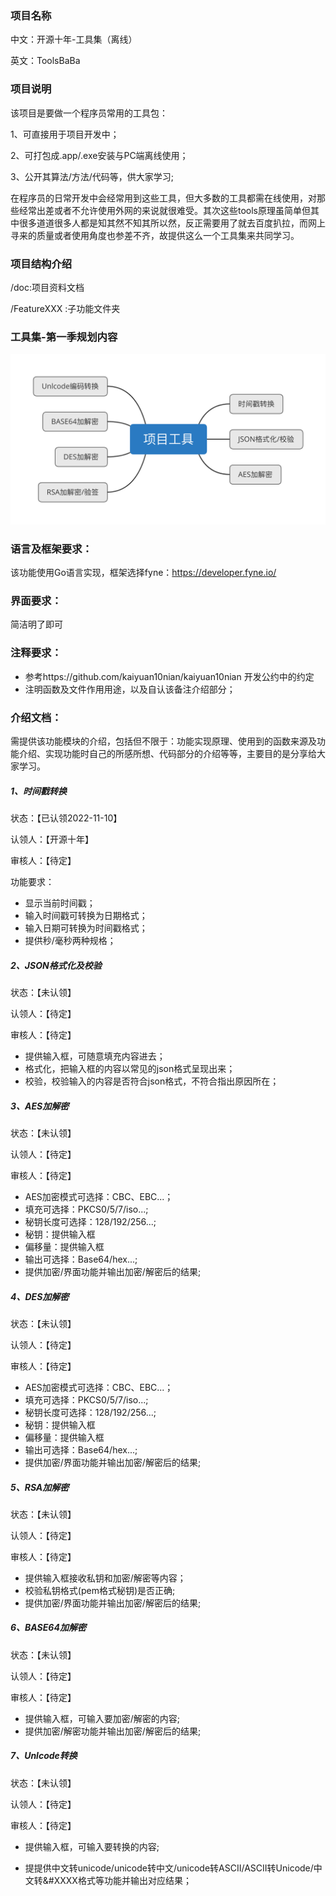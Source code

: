 ### 项目名称

中文：开源十年-工具集（离线）

英文：ToolsBaBa

### 项目说明

该项目是要做一个程序员常用的工具包：

1、可直接用于项目开发中；

2、可打包成.app/.exe安装与PC端离线使用；

3、公开其算法/方法/代码等，供大家学习;

在程序员的日常开发中会经常用到这些工具，但大多数的工具都需在线使用，对那些经常出差或者不允许使用外网的来说就很难受。其次这些tools原理虽简单但其中很多道道很多人都是知其然不知其所以然，反正需要用了就去百度扒拉，而网上寻来的质量或者使用角度也参差不齐，故提供这么一个工具集来共同学习。

### 项目结构介绍

/doc:项目资料文档

/FeatureXXX :子功能文件夹

### 工具集-第一季规划内容

![工具集1期规划](./docs/项目工具-1期.png)

### 语言及框架要求：

该功能使用Go语言实现，框架选择fyne：https://developer.fyne.io/

### 界面要求：

简洁明了即可

### 注释要求：

- 参考https://github.com/kaiyuan10nian/kaiyuan10nian 开发公约中的约定
- 注明函数及文件作用用途，以及自认该备注介绍部分；

### 介绍文档：

需提供该功能模块的介绍，包括但不限于：功能实现原理、使用到的函数来源及功能介绍、实现功能时自己的所感所想、代码部分的介绍等等，主要目的是分享给大家学习。

##### 1、时间戳转换

状态：【已认领2022-11-10】

认领人：【开源十年】

审核人：【待定】

功能要求：

- 显示当前时间戳；
- 输入时间戳可转换为日期格式；
- 输入日期可转换为时间戳格式；
- 提供秒/毫秒两种规格；

##### 2、JSON格式化及校验

状态：【未认领】

认领人：【待定】

审核人：【待定】

- 提供输入框，可随意填充内容进去；
- 格式化，把输入框的内容以常见的json格式呈现出来；
- 校验，校验输入的内容是否符合json格式，不符合指出原因所在；

##### 3、AES加解密

状态：【未认领】

认领人：【待定】

审核人：【待定】

- AES加密模式可选择：CBC、EBC...；
- 填充可选择：PKCS0/5/7/iso...;
- 秘钥长度可选择：128/192/256...;
- 秘钥：提供输入框
- 偏移量：提供输入框
- 输出可选择：Base64/hex...;
- 提供加密/界面功能并输出加密/解密后的结果;

##### 4、DES加解密

状态：【未认领】

认领人：【待定】

审核人：【待定】

- AES加密模式可选择：CBC、EBC...；
- 填充可选择：PKCS0/5/7/iso...;
- 秘钥长度可选择：128/192/256...;
- 秘钥：提供输入框
- 偏移量：提供输入框
- 输出可选择：Base64/hex...;
- 提供加密/界面功能并输出加密/解密后的结果;

##### 5、RSA加解密

状态：【未认领】

认领人：【待定】

审核人：【待定】

- 提供输入框接收私钥和加密/解密等内容；
- 校验私钥格式(pem格式秘钥)是否正确;
- 提供加密/界面功能并输出加密/解密后的结果;

##### 6、BASE64加解密

状态：【未认领】

认领人：【待定】

审核人：【待定】

- 提供输入框，可输入要加密/解密的内容;
- 提供加密/解密功能并输出加密/解密后的结果;

##### 7、Unlcode转换

状态：【未认领】

认领人：【待定】

审核人：【待定】

- 提供输入框，可输入要转换的内容;

- 提提供中文转unicode/unicode转中文/unicode转ASCII/ASCII转Unicode/中文转&#XXXX格式等功能并输出对应结果；


